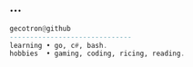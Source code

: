 ## ...
```haskell
gecotron@github
------------------------------
learning • go, c#, bash.
hobbies  • gaming, coding, ricing, reading.
```


<!---
gecotron/gecotron is a ✨ special ✨ repository because its `README.md` (this file) appears on your GitHub profile.
You can click the Preview link to take a look at your changes.
--->
